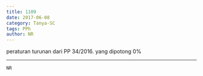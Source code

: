 ```yaml
---
title: 1109
date: 2017-06-08
category: Tanya-SC
tags: PPh
author: NR
---
```


peraturan turunan dari PP 34/2016. yang dipotong 0%

---



`NR`
